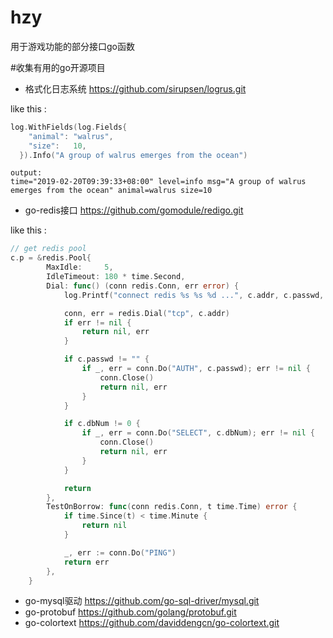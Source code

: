 # hzy
用于游戏功能的部分接口go函数

#收集有用的go开源项目

* 格式化日志系统 https://github.com/sirupsen/logrus.git

like this :
```go
log.WithFields(log.Fields{
    "animal": "walrus",
    "size":   10,
  }).Info("A group of walrus emerges from the ocean")
```
```text
output:
time="2019-02-20T09:39:33+08:00" level=info msg="A group of walrus emerges from the ocean" animal=walrus size=10
```

* go-redis接口 https://github.com/gomodule/redigo.git

like this :
```go
// get redis pool
c.p = &redis.Pool{
		MaxIdle:     5,
		IdleTimeout: 180 * time.Second,
		Dial: func() (conn redis.Conn, err error) {
			log.Printf("connect redis %s %s %d ...", c.addr, c.passwd, c.dbNum)

			conn, err = redis.Dial("tcp", c.addr)
			if err != nil {
				return nil, err
			}

			if c.passwd != "" {
				if _, err = conn.Do("AUTH", c.passwd); err != nil {
					conn.Close()
					return nil, err
				}
			}

			if c.dbNum != 0 {
				if _, err = conn.Do("SELECT", c.dbNum); err != nil {
					conn.Close()
					return nil, err
				}
			}

			return
		},
		TestOnBorrow: func(conn redis.Conn, t time.Time) error {
			if time.Since(t) < time.Minute {
				return nil
			}

			_, err := conn.Do("PING")
			return err
		},
	}
```

* go-mysql驱动 https://github.com/go-sql-driver/mysql.git
* go-protobuf https://github.com/golang/protobuf.git
* go-colortext https://github.com/daviddengcn/go-colortext.git

